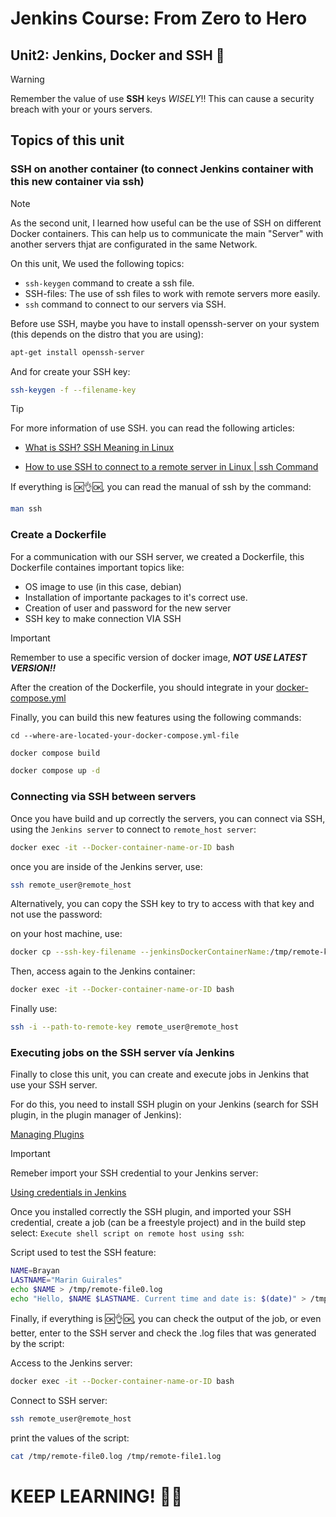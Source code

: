 # Jenkins Course: From Zero to Hero

## Unit2: Jenkins, Docker and SSH 🚀

> [!WARNING]
> Remember the value of use **SSH** keys _WISELY_!! This can cause a security breach with your or yours servers.

## Topics of this unit

### SSH on another container (to connect Jenkins container with this new container via ssh)
> [!NOTE]
> As the second unit, I learned how useful can be the use of SSH on different Docker containers. This can help us to communicate the main "Server" with another servers thjat are configurated in the same Network.

On this unit, We used the following topics:

   - `ssh-keygen` command to create a ssh file.
   - SSH-files: The use of ssh files to work with remote servers more easily.
   - `ssh` command to connect to our servers via SSH.

Before use SSH, maybe you have to install openssh-server on your system (this depends on the distro that you are using):

```bash
apt-get install openssh-server
```

And for create your SSH key:

```bash
ssh-keygen -f --filename-key
```

> [!TIP]
> For more information of use SSH. you can read the following articles:

- [What is SSH? SSH Meaning in Linux](https://www.freecodecamp.org/news/ssh-meaning-in-linux/#:~:text=Secure%20Shell%20(SSH)%20is%20a,remote%20administration%20and%20file%20transfer.)

- [How to use SSH to connect to a remote server in Linux | ssh Command](https://www.geeksforgeeks.org/ssh-command-in-linux-with-examples/)

If everything is 🆗👌🆗, you can read the manual of ssh by the command:

```bash
man ssh
```

### Create a Dockerfile
For a communication with our SSH server, we created a Dockerfile, this Dockerfile containes important topics like:

- OS image to use (in this case, debian)
- Installation of importante packages to it's correct use.
- Creation of user and password for the new server
- SSH key to make connection VIA SSH

> [!IMPORTANT]
> Remember to use a specific version of docker image, **_NOT USE LATEST VERSION!!_**

After the creation of the Dockerfile, you should integrate in your [docker-compose.yml](https://github.com/Merxxotas/Jenkins-Course-Zero-to-Hero/blob/main/jenkinsOnDocker/docker-compose.yaml)

Finally, you can build this new features using the following commands:

`cd --where-are-located-your-docker-compose.yml-file`

```bash
docker compose build
```

```bash
docker compose up -d
```

### Connecting via SSH between servers

Once you have build and up correctly the servers, you can connect via SSH, using the `Jenkins server` to connect to `remote_host server`:

```bash
docker exec -it --Docker-container-name-or-ID bash
```

once you are inside of the Jenkins server, use:

```bash
ssh remote_user@remote_host
```

Alternatively, you can copy the SSH key to try to access with that key and not use the password:

on your host machine, use: 

```bash
docker cp --ssh-key-filename --jenkinsDockerContainerName:/tmp/remote-key
```

Then, access again to the Jenkins container: 

```bash
docker exec -it --Docker-container-name-or-ID bash
```

Finally use:

```bash
ssh -i --path-to-remote-key remote_user@remote_host
```

### Executing jobs on the SSH server vía Jenkins

Finally to close this unit, you can create and execute jobs in Jenkins that use your SSH server.

For do this, you need to install SSH plugin on your Jenkins (search for SSH plugin, in the plugin manager of Jenkins):

[Managing Plugins](https://www.jenkins.io/doc/book/managing/plugins/)

> [!IMPORTANT]
> Remeber import your SSH credential to your Jenkins server:

[Using credentials in Jenkins](https://www.jenkins.io/doc/book/using/using-credentials/)

Once you installed correctly the SSH plugin, and imported your SSH credential, create a job (can be a freestyle project) and in the build step select: `Execute shell script on remote host using ssh`:

Script used to test the SSH feature:

```bash
NAME=Brayan
LASTNAME="Marin Guirales"
echo $NAME > /tmp/remote-file0.log
echo "Hello, $NAME $LASTNAME. Current time and date is: $(date)" > /tmp/remote-file1.log
```
Finally, if everything is 🆗👌🆗, you can check the output of the job, or even better, enter to the SSH server and check the .log files that was generated by the script:

Access to the Jenkins server:

```bash
docker exec -it --Docker-container-name-or-ID bash
```

Connect to SSH server:

```bash
ssh remote_user@remote_host
```

print the values of the script:
```bash
cat /tmp/remote-file0.log /tmp/remote-file1.log
```


# KEEP LEARNING! 🚀🚀
